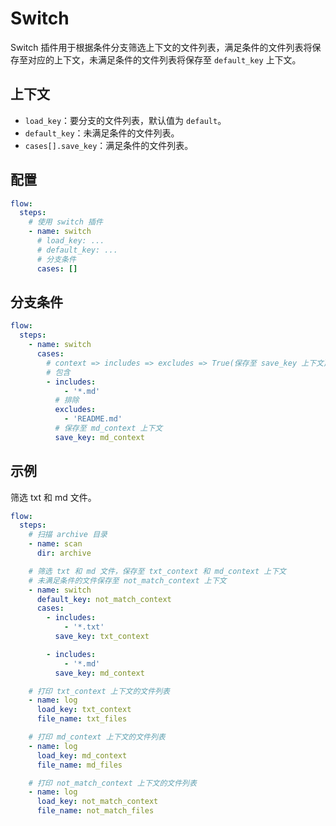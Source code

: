 # Switch

Switch 插件用于根据条件分支筛选上下文的文件列表，满足条件的文件列表将保存至对应的上下文，未满足条件的文件列表将保存至 `default_key` 上下文。

## 上下文

- `load_key`：要分支的文件列表，默认值为 `default`。
- `default_key`：未满足条件的文件列表。
- `cases[].save_key`：满足条件的文件列表。

## 配置

```yaml
flow:
  steps:
    # 使用 switch 插件
    - name: switch
      # load_key: ...
      # default_key: ...
      # 分支条件
      cases: []
```

## 分支条件

```yaml
flow:
  steps:
    - name: switch
      cases:
        # context => includes => excludes => True(保存至 save_key 上下文) False(后续条件判断)
        # 包含
        - includes:
            - '*.md'
          # 排除
          excludes:
            - 'README.md'
          # 保存至 md_context 上下文
          save_key: md_context
```

## 示例

筛选 txt 和 md 文件。

```yaml
flow:
  steps:
    # 扫描 archive 目录
    - name: scan
      dir: archive

    # 筛选 txt 和 md 文件，保存至 txt_context 和 md_context 上下文
    # 未满足条件的文件保存至 not_match_context 上下文
    - name: switch
      default_key: not_match_context
      cases:
        - includes:
            - '*.txt'
          save_key: txt_context

        - includes:
            - '*.md'
          save_key: md_context

    # 打印 txt_context 上下文的文件列表
    - name: log
      load_key: txt_context
      file_name: txt_files

    # 打印 md_context 上下文的文件列表
    - name: log
      load_key: md_context
      file_name: md_files

    # 打印 not_match_context 上下文的文件列表
    - name: log
      load_key: not_match_context
      file_name: not_match_files
```